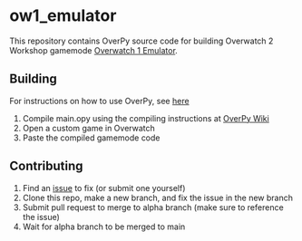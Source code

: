 # ow1_emulator

This repository contains OverPy source code for building Overwatch 2 Workshop gamemode [Overwatch 1 Emulator](https://workshop.codes/KHTG0).

## Building

For instructions on how to use OverPy, see [here](https://github.com/Zezombye/overpy/wiki)
  
1. Compile main.opy using the compiling instructions at [OverPy Wiki](https://github.com/Zezombye/overpy/wiki/General-usage#Compiling)
2. Open a custom game in Overwatch
3. Paste the compiled gamemode code

## Contributing
1. Find an [issue](https://github.com/MaxwellJung/ow1_emulator/issues) to fix (or submit one yourself)
2. Clone this repo, make a new branch, and fix the issue in the new branch
3. Submit pull request to merge to alpha branch (make sure to reference the issue)
4. Wait for alpha branch to be merged to main
